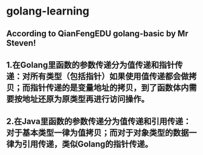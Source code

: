 # golang-learning
## According to QianFengEDU golang-basic by Mr Steven!
## 1.在Golang里函数的参数传递分为值传递和指针传递：对所有类型（包括指针）如果使用值传递都会做拷贝；而指针传递的是变量地址的拷贝，到了函数体内需要按地址还原为原类型再进行访问操作。
## 2.在Java里函数的参数传递分为值传递和引用传递：对于基本类型一律为值拷贝；而对于对象类型的数据一律为引用传递，类似Golang的指针传递。
